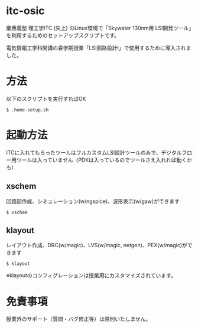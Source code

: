 # itc-osic
慶應義塾 理工学ITC (矢上) のLinux環境で「Skywater 130nm用 LSI開発ツール」を利用するためのセットアップスクリプトです。

電気情報工学科開講の春学期授業「LSI回路設計Ⅰ」で使用するために導入されました。

# 方法
以下のスクリプトを実行すればOK
```
$ .home-setup.sh
```
# 起動方法
ITCに入れてもらったツールはフルカスタムLSI設計ツールのみで、デジタルフロー用ツールは入っていません（PDKは入っているのでツールさえ入れれば動くかも）

## xschem
回路図作成、シミュレーション(w/ngspice)、波形表示(w/gaw)ができます
```
$ xschem
```
## klayout
レイアウト作成、DRC(w/magic)、LVS(w/magic, netgen)、PEX(w/magic)ができます
```
$ klayout
```
※klayoutのコンフィグレーションは授業用にカスタマイズされています。

# 免責事項
授業外のサポート（質問・バグ修正等）は原則いたしません。
